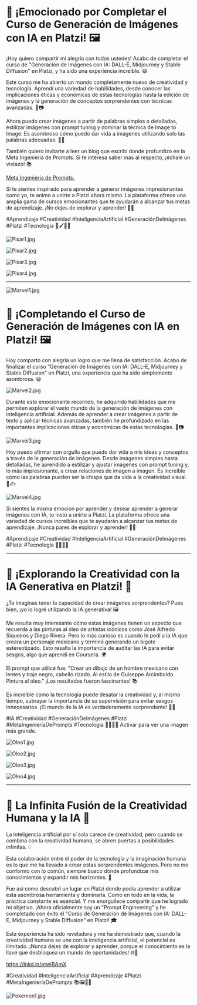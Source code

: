 # 🎨 ¡Emocionado por Completar el Curso de Generación de Imágenes con IA en Platzi! 🖼️

¡Hoy quiero compartir mi alegría con todos ustedes! Acabo de completar el curso de "Generación de Imágenes con IA: DALL-E, Midjourney y Stable Diffusion" en Platzi, y ha sido una experiencia increíble. 😄

Este curso me ha abierto un mundo completamente nuevo de creatividad y tecnología. Aprendí una variedad de habilidades, desde conocer las implicaciones éticas y económicas de estas tecnologías hasta la edición de imágenes y la generación de conceptos sorprendentes con técnicas avanzadas. 🤖📷

Ahora puedo crear imágenes a partir de palabras simples o detalladas, estilizar imágenes con prompt tuning y dominar la técnica de Image to Image. Es asombroso cómo puedo dar vida a imágenes utilizando solo las palabras adecuadas. 📝🎨

También quiero invitarte a leer un blog que escribí donde profundizo en la Meta Ingeniería de Prompts. Si te interesa saber más al respecto, ¡échale un vistazo! 📚

[Meta Ingenieria de Prompts.](https://freddy875.github.io/Caballero-de-la-Aleacion/)


Si te sientes inspirado para aprender a generar imágenes impresionantes como yo, te animo a unirte a Platzi ahora mismo. La plataforma ofrece una amplia gama de cursos emocionantes que te ayudarán a alcanzar tus metas de aprendizaje. ¡No dejes de explorar y aprender! 💪🌟

#Aprendizaje #Creatividad #InteligenciaArtificial #GeneraciónDeImágenes #Platzi #Tecnología 🚀🖌️📖🌐

![Pixar1.jpg](Pixar1.jpg "A Mexican man with black suit, glasses and curly hair in Pixar animation style")

![Pixar2.jpg](Pixar2.jpg)

![Pixar3.jpg](Pixar3.jpg)

![Pixar4.jpg](Pixar4.jpg)


---

![Marvel1.jpg](Marvel1.jpg "Generate a superhero with metal skin, and superpower shapeshifter his limbs into hammers and blades in Marvel comics style")

# 🎨 ¡Completando el Curso de Generación de Imágenes con IA en Platzi! 🖼️

Hoy comparto con alegría un logro que me llena de satisfacción. Acabo de finalizar el curso "Generación de Imágenes con IA: DALL-E, Midjourney y Stable Diffusion" en Platzi, una experiencia que ha sido simplemente asombrosa. 😃

![Marvel2.jpg](Marvel2.jpg)

Durante este emocionante recorrido, he adquirido habilidades que me permiten explorar el vasto mundo de la generación de imágenes con inteligencia artificial. Además de aprender a crear imágenes a partir de texto y aplicar técnicas avanzadas, también he profundizado en las importantes implicaciones éticas y económicas de estas tecnologías. 🤖📷

![Marvel3.jpg](Marvel3.jpg)

Hoy puedo afirmar con orgullo que puedo dar vida a mis ideas y conceptos a través de la generación de imágenes. Desde imágenes simples hasta detalladas, he aprendido a estilizar y ajustar imágenes con prompt tuning y, lo más impresionante, a crear relaciones de imagen a imagen. Es increíble cómo las palabras pueden ser la chispa que da vida a la creatividad visual. 🌈✍️

![Marvel4.jpg](Marvel4.jpg)

Si sientes la misma emoción por aprender y desear aprender a generar imágenes con IA, te insto a unirte a Platzi. La plataforma ofrece una variedad de cursos increíbles que te ayudarán a alcanzar tus metas de aprendizaje. ¡Nunca pares de explorar y aprender! 🌟💪

#Aprendizaje #Creatividad #InteligenciaArtificial #GeneraciónDeImágenes #Platzi #Tecnología 🚀🎨📖🌐

---

# 🎨 ¡Explorando la Creatividad con la IA Generativa en Platzi! 🤖

¿Te imaginas tener la capacidad de crear imágenes sorprendentes? Pues bien, ¡yo lo logré utilizando la IA generativa! 🖼️

Me resulta muy interesante cómo estas imágenes tienen un aspecto que recuerda a las pinturas al óleo de artistas icónicos como José Alfredo Siqueiros y Diego Rivera. Pero lo más curioso es cuando le pedí a la IA que creara un personaje mexicano y terminó generando un bigote estereotipado. Esto resalta la importancia de auditar las IA para evitar sesgos, algo que aprendí en Coursera. 🌍

El prompt que utilicé fue: "Crear un dibujo de un hombre mexicano con lentes y traje negro, cabello rizado. Al estilo de Guiseppe Arcimboldo. Pintura al óleo." ¡Los resultados fueron fascinantes! 📚

Es increíble cómo la tecnología puede desatar la creatividad y, al mismo tiempo, subrayar la importancia de su supervisión para evitar sesgos innecesarios. ¡El mundo de la IA es verdaderamente sorprendente! 🚀🌟

#IA #Creatividad #GeneraciónDeImágenes #Platzi #MetaIngenieríaDePrompts #Tecnología 🧠🎨💡📖
Activar para ver una imagen más grande.

![Oleo1.jpg](Oleo1.jpg "Crear un dibujo de un hombre mexicano con lentes y traje negro, cabello rizado. Al estilo de Guissepe Arcimboldo. Pintura al oleo.")

![Oleo2.jpg](Oleo2.jpg)

![Oleo3.jpg](Oleo3.jpg)

![Oleo4.jpg](Oleo4.jpg)

---


# 🌟 La Infinita Fusión de la Creatividad Humana y la IA 🤖

La inteligencia artificial por sí sola carece de creatividad, pero cuando se combina con la creatividad humana, se abren puertas a posibilidades infinitas. 💡

Esta colaboración entre el poder de la tecnología y la imaginación humana es lo que me ha llevado a crear estas sorprendentes imágenes. Pero no me conformo con lo común, siempre busco dónde profundizar mis conocimientos y expandir mis horizontes. 🚀

Fue así como descubrí un lugar en Platzi donde podía aprender a utilizar esta asombrosa herramienta y dominarla. Como en todo en la vida, la práctica constante es esencial. Y me enorgullece compartir que he logrado mi objetivo. ¡Ahora oficialmente soy un "Prompt Engineering" y he completado con éxito el "Curso de Generación de Imágenes con IA: DALL-E, Midjourney y Stable Diffusion" en Platzi! 🎓

Esta experiencia ha sido reveladora y me ha demostrado que, cuando la creatividad humana se une con la inteligencia artificial, el potencial es ilimitado. ¡Nunca dejes de explorar y aprender, porque el conocimiento es la llave que desbloquea un mundo de oportunidades! 🌐🎨

https://lnkd.in/etwjBAmX

#Creatividad #InteligenciaArtificial #Aprendizaje #Platzi #MetaIngenieríaDePrompts 📚🖼️🚀🌟

![Pokemon1.jpg](Pokemon1.jpg "Pol")


